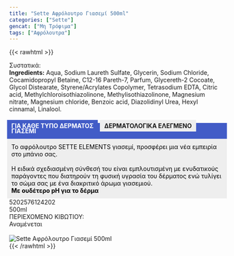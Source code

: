 ```yaml
---
title: "Sette Αφρόλουτρο Γιασεμί 500ml"
categories: ["Sette"]
gencat: ["Μη Τρόφιμα"]
tags: ["Αφρόλουτρα"]
---
```

{{< rawhtml >}}

<div class="sload406"><div class="product"><div id="sistatika">Συστατικά:</div><div class="alltext"><b>Ingredients:</b> Aqua, Sodium Laureth Sulfate, Glycerin, Sodium Chloride, Cocamidopropyl Betaine, C12-16 Pareth-7, Parfum, Glycereth-2 Cocoate, Glycol Distearate, Styrene/Acrylates Copolymer, Tetrasodium EDTA, Citric acid, Methylchloroisothiazolinone, Methylisothiazolinone, Magnesium nitrate, Magnesium chloride, Benzoic acid, Diazolidinyl Urea, Hexyl cinnamal, Linalool.<br><br><b style="background:#425cc7;padding:5px 10px;color:#fff;margin:0 10px 5px -5px;display:-webkit-inline-box">ΓΙΑ ΚΑΘΕ ΤΥΠΟ ΔΕΡΜΑΤΟΣ </b><b style="background:#eee;margin-left:-5px;padding:5px 10px;display:-webkit-inline-box">ΔΕΡΜΑΤΟΛΟΓΙΚΑ ΕΛΕΓΜΕΝΟ</b></div><div class="alltext" style="margin-top:-25px"><div style="background:#425cc7;padding:10px;margin:0 -5px;color:#fff"><b>ΓΙΑΣΕΜΙ</b></div><div style="background:#eee;padding:10px;color:#000;margin:0 -5px">Το αφρόλουτρο SETTE ELEMENTS γιασεμί, προσφέρει μια νέα εμπειρία στο μπάνιο σας.<br><br>Η ειδικά σχεδιασμένη σύνθεσή του είναι εμπλουτισμένη με ενυδατικούς παράγοντες που διατηρούν τη φυσική υγρασία του δέρματος ενώ τυλίγει το σώμα σας με ένα διακριτικό άρωμα γιασεμιού.<br><b>Με ουδέτερο pH για το δέρμα</b></div></div><div id="barcode"><div id="barimage1"></div><span id="bartext">5202576124202</span></div><div id="varos"><div id="varosimage1"></div><span id="varostext">500ml</span></div><div id="kivotio">ΠΕΡΙΕΧΟΜΕΝΟ ΚΙΒΩΤΙΟΥ:<br>Αναμένεται</div><br><div class="pimg"><img alt="Sette Αφρόλουτρο Γιασεμί 500ml" title="Sette Αφρόλουτρο Γιασεμί 500ml" src="/media/images/sette-afroloutro-giasemi-500ml.jpg"></div></div></div>
{{< /rawhtml >}}


